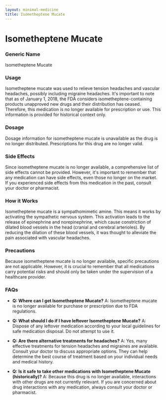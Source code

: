 ```yaml
---
layout: minimal-medicine
title: Isometheptene Mucate
---
```


# Isometheptene Mucate
### Generic Name
Isometheptene Mucate

### Usage
Isometheptene mucate was used to relieve tension headaches and vascular headaches, possibly including migraine headaches.  It's important to note that as of January 1, 2018, the FDA considers isometheptene-containing products unapproved new drugs and their distribution has ceased.  Therefore, this medication is no longer available for prescription or use.  This information is provided for historical context only.

### Dosage
Dosage information for isometheptene mucate is unavailable as the drug is no longer distributed.  Prescriptions for this drug are no longer valid.


### Side Effects
Since isometheptene mucate is no longer available, a comprehensive list of side effects cannot be provided. However, it's important to remember that any medication can have side effects, even those no longer on the market.  If you experienced side effects from this medication in the past, consult your doctor or pharmacist.


### How it Works
Isometheptene mucate is a sympathomimetic amine. This means it works by activating the sympathetic nervous system.  This activation leads to the release of epinephrine and norepinephrine, which cause constriction of dilated blood vessels in the head (cranial and cerebral arterioles).  By reducing the dilation of these blood vessels, it was thought to alleviate the pain associated with vascular headaches.

### Precautions
Because isometheptene mucate is no longer available, specific precautions are not applicable. However, it is crucial to remember that all medications carry potential risks and should only be taken under the supervision of a healthcare provider.  


### FAQs

* **Q: Where can I get Isometheptene Mucate?** A: Isometheptene mucate is no longer available for purchase or prescription due to FDA regulations.

* **Q: What should I do if I have leftover Isometheptene Mucate?** A:  Dispose of any leftover medication according to your local guidelines for safe medication disposal.  Do not attempt to use it.

* **Q:  Are there alternative treatments for headaches?** A: Yes, many effective treatments for tension headaches and migraines are available.  Consult your doctor to discuss appropriate options.  They can help determine the best course of treatment based on your individual needs and medical history.

* **Q: Is it safe to take other medications with Isometheptene Mucate (historically)?** A:  Because this drug is no longer available, interactions with other drugs are not currently relevant. If you are concerned about drug interactions with any medication, always consult your doctor or pharmacist.
